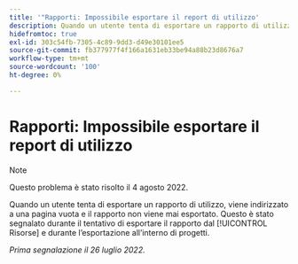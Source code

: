 ```yaml
---
title: '"Rapporti: Impossibile esportare il report di utilizzo'
description: Quando un utente tenta di esportare un rapporto di utilizzo, viene indirizzato a una pagina vuota e il rapporto non lo esporta mai quando tenta di esportare il rapporto da [!UICONTROL risorse] e durante l’esportazione all’interno di progetti.
hidefromtoc: true
exl-id: 303c54fb-7305-4c89-9dd3-d49e30101ee5
source-git-commit: fb377977f4f166a1631eb33be94a88b23d8676a7
workflow-type: tm+mt
source-wordcount: '100'
ht-degree: 0%

---
```


# Rapporti: Impossibile esportare il report di utilizzo

>[!NOTE]
>
>Questo problema è stato risolto il 4 agosto 2022.

Quando un utente tenta di esportare un rapporto di utilizzo, viene indirizzato a una pagina vuota e il rapporto non viene mai esportato. Questo è stato segnalato durante il tentativo di esportare il rapporto dal [!UICONTROL Risorse] e durante l’esportazione all’interno di progetti.

_Prima segnalazione il 26 luglio 2022._
